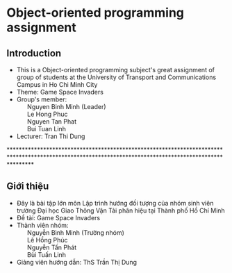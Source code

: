 # Object-oriented programming assignment  
<h2> Introduction </h2>
<ul>
  <li>This is a Object-oriented programming subject's great assignment of group of students at the University of Transport and Communications Campus in Ho Chi Minh City</li>
  <li>Theme: Game Space Invaders</li>
  <li>
    Group's member:
    <ul type="none">
      <li>Nguyen Binh Minh (Leader)</li>
      <li>Le Hong Phuc</li>
      <li>Nguyen Tan Phat</li>
      <li>Bui Tuan Linh</li>
    </ul>
   </li>
   <li>Lecturer: Tran Thi Dung</li>
 </ul>
*******************************************************************************************************************************************************
<h2> Giới thiệu </h2>
<ul>
  <li>Đây là bài tập lớn môn Lập trình hướng đối tượng của nhóm sinh viên trường Đại học Giao Thông Vận Tải phân hiệu tại Thành phố Hồ Chí Minh</li>
  <li>Đề tài: Game Space Invaders</li>
  <li>
    Thành viên nhóm:
    <ul type="none">
      <li>Nguyễn Bình Minh (Trưởng nhóm)</li>
      <li>Lê Hồng Phúc</li>
      <li>Nguyễn Tấn Phát</li>
      <li>Bùi Tuấn Linh</li>
    </ul>
   </li>
   <li>Giảng viên hướng dẫn: ThS Trần Thị Dung</li>
 </ul>
